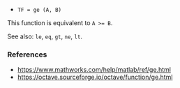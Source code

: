 * `TF = ge (A, B)`

This function is equivalent to `A >= B`.

See also: `le`, `eq`, `gt`, `ne`, `lt`.

### References

* https://www.mathworks.com/help/matlab/ref/ge.html
* https://octave.sourceforge.io/octave/function/ge.html
